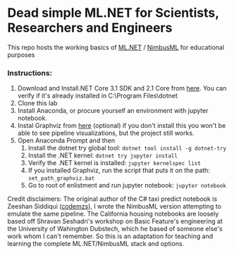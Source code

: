 # Dead simple ML.NET for Scientists, Researchers and Engineers
This repo hosts the working basics of [ML.NET](https://dotnet.microsoft.com/apps/machinelearning-ai/ml-dotnet) / [NimbusML](https://docs.microsoft.com/en-us/NimbusML/overview) for educational purposes

### Instructions:
1. Download and Install.NET Core 3.1 SDK and 2.1 Core from [here](https://dotnet.microsoft.com/download). You can verify if it's already installed in C:\Program Files\dotnet
2. Clone this lab
3. Install Anaconda, or procure yourself an environment with jupyter notebook.
4. Instal Graphviz from [here](https://graphviz.gitlab.io/download/) (optional) if you don't install this you won't be able to see pipeline visualizations, but the project still works.
5. Open Anaconda Prompt and then
   1. Install the dotnet try global tool: `dotnet tool install -g dotnet-try` 
   2. Install the .NET kernel: `dotnet try jupyter install` 
   3. Verify the .NET kernel is installed: `jupyter kernelspec list`
   4. If you installed Graphviz, run the script that puts it on the path: `set_path_graphviz.bat`
   5. Go to root of enlistment and run jupyter notebook: `jupyter notebook`

Credit disclaimers:
The original author of the C# taxi predict notebook is Zeeshan Siddiqui ([codemzs](https://github.com/codemzs)), I wrote the NimbusML version attempting to emulate the same pipeline.
The California housing notebooks are loosely based off Shravan Seshadri's workshop on Basic Feature's engineering at the University of Wahington Dubstech, which he based of someone else's work whom I can't remember.
So this is an adaptation for teaching and learning the complete ML.NET/NimbusML stack and options.